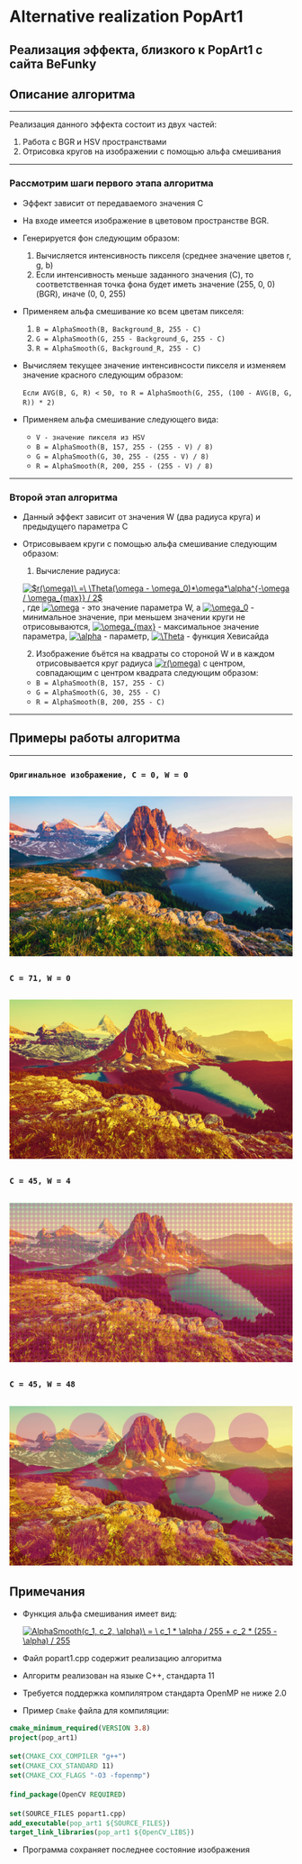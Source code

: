 # Alternative realization PopArt1
Реализация эффекта, близкого к PopArt1 с сайта BeFunky
---
## Описание алгоритма
---
Реализация данного эффекта состоит из двух частей:
1.  Работа с BGR и HSV пространствами
2.  Отрисовка кругов на изображении с помощью альфа смешивания
---
### Рассмотрим шаги первого этапа алгоритма
* Эффект зависит от передаваемого значения C
* На входе имеется изображение в цветовом пространстве BGR.
* Генерируется фон следующим образом:
  1. Вычисляется интенсивность пикселя (среднее значение цветов r, g, b)
  2. Если интенсивность меньше заданного значения (C), то соответственная точка фона будет иметь значение (255, 0, 0) (BGR), иначе (0, 0, 255)
* Применяем альфа смешивание ко всем цветам пикселя:
  1. `B = AlphaSmooth(B, Background_B, 255 - C)`
  2. `G = AlphaSmooth(G, 255 - Background_G, 255 - C)`
  3. `R = AlphaSmooth(G, Background_R, 255 - C)`
* Вычисляем текущее значение интенсивнсости пикселя и изменяем значение красного следующим образом:

  `Если AVG(B, G, R) < 50, то R = AlphaSmooth(G, 255, (100 - AVG(B, G, R)) * 2)`
* Применяем альфа смешивание следующего вида:
  + `V - значение пикселя из HSV`
  + `B = AlphaSmooth(B, 157, 255 - (255 - V) / 8)`
  + `G = AlphaSmooth(G, 30, 255 - (255 - V) / 8)`
  + `R = AlphaSmooth(R, 200, 255 - (255 - V) / 8)`
---
### Второй этап алгоритма
* Данный эффект зависит от значения W (два радиуса круга) и предыдущего параметра C
* Отрисовываем круги с помощью альфа смешивание следующим образом:
  1. Вычисление радиуса:
  
  <a href="http://www.codecogs.com/eqnedit.php?latex=$r(\omega)\&space;=\&space;\Theta(\omega&space;-&space;\omega_0)*\omega*\alpha^{-\omega&space;/&space;\omega_{max}}&space;/&space;2$" target="_blank"><img src="http://latex.codecogs.com/gif.latex?$r(\omega)\&space;=\&space;\Theta(\omega&space;-&space;\omega_0)*\omega*\alpha^{-\omega&space;/&space;\omega_{max}}&space;/&space;2$" title="$r(\omega)\ =\ \Theta(\omega - \omega_0)*\omega*\alpha^{-\omega / \omega_{max}} / 2$" /></a>, где <a href="http://www.codecogs.com/eqnedit.php?latex=\omega" target="_blank"><img src="http://latex.codecogs.com/gif.latex?\omega" title="\omega" /></a> - это значение параметра W, а <a href="http://www.codecogs.com/eqnedit.php?latex=\omega_0" target="_blank"><img src="http://latex.codecogs.com/gif.latex?\omega_0" title="\omega_0" /></a> - минимальное значение, при меньшем значении круги не отрисовываются, <a href="http://www.codecogs.com/eqnedit.php?latex=\omega_{max}" target="_blank"><img src="http://latex.codecogs.com/gif.latex?\omega_{max}" title="\omega_{max}" /></a> - максимальное значение параметра, <a href="http://www.codecogs.com/eqnedit.php?latex=\alpha" target="_blank"><img src="http://latex.codecogs.com/gif.latex?\alpha" title="\alpha" /></a> - параметр, <a href="http://www.codecogs.com/eqnedit.php?latex=\Theta" target="_blank"><img src="http://latex.codecogs.com/gif.latex?\Theta" title="\Theta" /></a> - функция Хевисайда
  
  2. Изображение бъётся на квадраты со стороной W и в каждом отрисовывается круг радиуса <a href="http://www.codecogs.com/eqnedit.php?latex=r(\omega)" target="_blank"><img src="http://latex.codecogs.com/gif.latex?r(\omega)" title="r(\omega)" /></a> с центром, совпадающим с центром квадрата следующим образом:
    + `B = AlphaSmooth(B, 157, 255 - C)`
    + `G = AlphaSmooth(G, 30, 255 - C)`
    + `R = AlphaSmooth(B, 200, 255 - C)`
---
## Примеры работы алгоритма
---
### `Оригинальное изображение, C = 0, W = 0`
![](/images/2560x1440.jpg)
---
### `C = 71, W = 0`
![](/images/test_71_0.jpg)
---
### `C = 45, W = 4`
![](/images/test_45_4.jpg)
---
### `C = 45, W = 48`
![](/images/test_45_48.jpg)
---
## Примечания
* Функция альфа смешивания имеет вид:

  <a href="http://www.codecogs.com/eqnedit.php?latex=AlphaSmooth(c_1,&space;c_2,&space;\alpha)\&space;=&space;\&space;c_1&space;*&space;\alpha&space;/&space;255&space;&plus;&space;c_2&space;*&space;(255&space;-&space;\alpha)&space;/&space;255" target="_blank"><img src="http://latex.codecogs.com/gif.latex?AlphaSmooth(c_1,&space;c_2,&space;\alpha)\&space;=&space;\&space;c_1&space;*&space;\alpha&space;/&space;255&space;&plus;&space;c_2&space;*&space;(255&space;-&space;\alpha)&space;/&space;255" title="AlphaSmooth(c_1, c_2, \alpha)\ = \ c_1 * \alpha / 255 + c_2 * (255 - \alpha) / 255" /></a>
  
* Файл popart1.cpp содержит реализацию алгоритма
* Алгоритм реализован на языке C++, стандарта 11
* Требуется поддержка компилятром стандарта OpenMP не ниже 2.0
* Пример `Cmake` файла для компиляции:
```cmake
cmake_minimum_required(VERSION 3.8)
project(pop_art1)

set(CMAKE_CXX_COMPILER "g++")
set(CMAKE_CXX_STANDARD 11)
set(CMAKE_CXX_FLAGS "-O3 -fopenmp")

find_package(OpenCV REQUIRED)

set(SOURCE_FILES popart1.cpp)
add_executable(pop_art1 ${SOURCE_FILES})
target_link_libraries(pop_art1 ${OpenCV_LIBS})
```
* Программа сохраняет последнее состояние изображения
